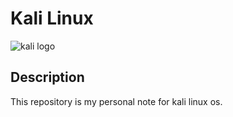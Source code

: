 # Kali Linux
![kali logo](https://upload.wikimedia.org/wikipedia/commons/thumb/4/4b/Kali_Linux_2.0_wordmark.svg/1280px-Kali_Linux_2.0_wordmark.svg.png)
## Description
This repository is my personal note for kali linux os.
